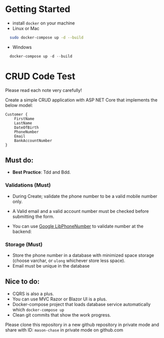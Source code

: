 # Getting Started

- install `docker` on your machine
- Linux or Mac

```bash
  sudo docker-compose up -d --build
```

- Windows

```powershell
  docker-compose up -d --build
```

# CRUD Code Test

Please read each note very carefully!

Create a simple CRUD application with ASP NET Core that implements the below model:

```
Customer {
	FirstName
	LastName
	DateOfBirth
	PhoneNumber
	Email
	BankAccountNumber
}
```

## Must do:

- **Best Practice**: Tdd and Bdd.

### Validations (Must)

- During Create; validate the phone number to be a valid mobile number only.

- A Valid email and a valid account number must be checked before submitting the form.
- You can use [Google LibPhoneNumber](https://github.com/google/libphonenumber) to validate number at the backend:

### Storage (Must)

- Store the phone number in a database with minimized space storage (choose varchar, or `ulong` whichever store less space).
- Email must be unique in the database

## Nice to do:

- CQRS is also a plus.
- You can use MVC Razor or Blazor UI is a plus.
- Docker-compose project that loads database service automatically which `docker-compose up`
- Clean git commits that show the work progress.

Please clone this repository in a new github repository in private mode and share with ID: `mason-chase` in private mode on github.com
